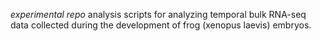 *experimental repo*
analysis scripts for analyzing temporal bulk RNA-seq data collected during the development of frog (xenopus laevis) embryos.
